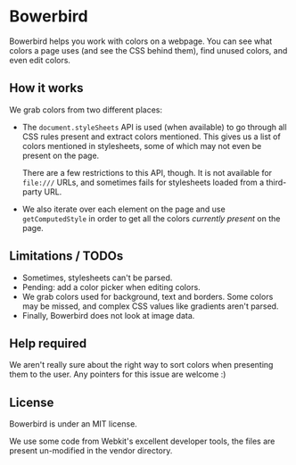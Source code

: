 # Bowerbird

Bowerbird helps you work with colors on a webpage. You can see what
colors a page uses (and see the CSS behind them), find unused colors,
and even edit colors.

## How it works

We grab colors from two different places:

  * The `document.styleSheets` API is used (when available) to go
    through all CSS rules present and extract colors mentioned. This
    gives us a list of colors mentioned in stylesheets, some of which
    may not even be present on the page.

    There are a few restrictions to this API, though. It is not
    available for `file:///` URLs, and sometimes fails for stylesheets
    loaded from a third-party URL.

  * We also iterate over each element on the page and use
    `getComputedStyle` in order to get all the colors _currently
    present_ on the page.

## Limitations / TODOs

  * Sometimes, stylesheets can't be parsed.
  * Pending: add a color picker when editing colors.
  * We grab colors used for background, text and borders. Some colors
    may be missed, and complex CSS values like gradients aren't parsed.
  * Finally, Bowerbird does not look at image data.

## Help required

We aren't really sure about the right way to sort colors when presenting
them to the user. Any pointers for this issue are welcome :)

## License

Bowerbird is under an MIT license.

We use some code from Webkit's excellent developer tools, the files are
present un-modified in the vendor directory.
